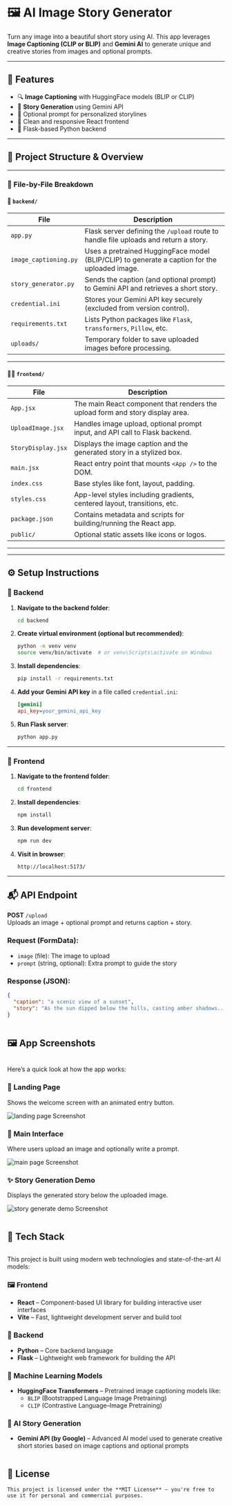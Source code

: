 # 🖼️ AI Image Story Generator

Turn any image into a beautiful short story using AI. This app leverages **Image Captioning (CLIP or BLIP)** and **Gemini AI** to generate unique and creative stories from images and optional prompts.

---

## 🚀 Features

- 🔍 **Image Captioning** with HuggingFace models (BLIP or CLIP)
- 🤖 **Story Generation** using Gemini API
- 📝 Optional prompt for personalized storylines
- 🎨 Clean and responsive React frontend
- 🧠 Flask-based Python backend

---

## 🧱 Project Structure & Overview


---

### 📂 File-by-File Breakdown

#### 🔧 `backend/`
| File | Description |
|------|-------------|
| `app.py` | Flask server defining the `/upload` route to handle file uploads and return a story. |
| `image_captioning.py` | Uses a pretrained HuggingFace model (BLIP/CLIP) to generate a caption for the uploaded image. |
| `story_generator.py` | Sends the caption (and optional prompt) to Gemini API and retrieves a short story. |
| `credential.ini` | Stores your Gemini API key securely (excluded from version control). |
| `requirements.txt` | Lists Python packages like `Flask`, `transformers`, `Pillow`, etc. |
| `uploads/` | Temporary folder to save uploaded images before processing. |

---

#### 🧑‍🎨 `frontend/`
| File | Description |
|------|-------------|
| `App.jsx` | The main React component that renders the upload form and story display area. |
| `UploadImage.jsx` | Handles image upload, optional prompt input, and API call to Flask backend. |
| `StoryDisplay.jsx` | Displays the image caption and the generated story in a stylized box. |
| `main.jsx` | React entry point that mounts `<App />` to the DOM. |
| `index.css` | Base styles like font, layout, padding. |
| `styles.css` | App-level styles including gradients, centered layout, transitions, etc. |
| `package.json` | Contains metadata and scripts for building/running the React app. |
| `public/` | Optional static assets like icons or logos. |

---


---

## ⚙️ Setup Instructions

### 🔹 Backend

1. **Navigate to the backend folder**:
    ```bash
    cd backend
    ```

2. **Create virtual environment (optional but recommended)**:
    ```bash
    python -m venv venv
    source venv/bin/activate  # or venv\Scripts\activate on Windows
    ```

3. **Install dependencies**:
    ```bash
    pip install -r requirements.txt
    ```

4. **Add your Gemini API key** in a file called `credential.ini`:
    ```ini
    [gemini]
    api_key=your_gemini_api_key
    ```

5. **Run Flask server**:
    ```bash
    python app.py
    ```

---

### 🔹 Frontend

1. **Navigate to the frontend folder**:
    ```bash
    cd frontend
    ```

2. **Install dependencies**:
    ```bash
    npm install
    ```

3. **Run development server**:
    ```bash
    npm run dev
    ```

4. **Visit in browser**:
    ```
    http://localhost:5173/
    ```

---

## 📬 API Endpoint

**POST** `/upload`  
Uploads an image + optional prompt and returns caption + story.

### Request (FormData):
- `image` (file): The image to upload
- `prompt` (string, optional): Extra prompt to guide the story

### Response (JSON):
```json
{
  "caption": "a scenic view of a sunset",
  "story": "As the sun dipped below the hills, casting amber shadows..."
}

```
```
```
## 🖼️ App Screenshots

```
```
Here’s a quick look at how the app works:

### 🚀 Landing Page
Shows the welcome screen with an animated entry button.

![landing page Screenshot](screenshots/landing_page.png)

### 🧠 Main Interface
Where users upload an image and optionally write a prompt.

![main page Screenshot](screenshots/main_page.png)

### ✨ Story Generation Demo
Displays the generated story below the uploaded image.

![story generate demo Screenshot](screenshots/generate_story.png)

```
```
## 🧠 Tech Stack
```
```
This project is built using modern web technologies and state-of-the-art AI models:

### 🖼️ Frontend
- **React** – Component-based UI library for building interactive user interfaces
- **Vite** – Fast, lightweight development server and build tool

### 🧪 Backend
- **Python** – Core backend language
- **Flask** – Lightweight web framework for building the API

### 🧠 Machine Learning Models
- **HuggingFace Transformers** – Pretrained image captioning models like:
  - `BLIP` (Bootstrapped Language Image Pretraining)
  - `CLIP` (Contrastive Language–Image Pretraining)

### 🤖 AI Story Generation
- **Gemini API (by Google)** – Advanced AI model used to generate creative short stories based on image captions and optional prompts

```
```
## 🪪 License
```
This project is licensed under the **MIT License** – you're free to use it for personal and commercial purposes.

```
